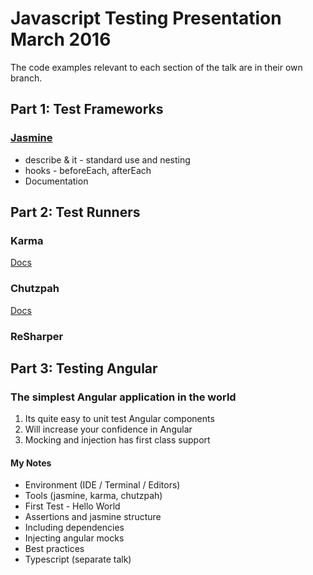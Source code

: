 # Javascript Testing Presentation March 2016

The code examples relevant to each section of the talk are in their own branch.

## Part 1: Test Frameworks

### [Jasmine](!http://jasmine.github.io/2.0/introduction.html)

* describe & it - standard use and nesting
* hooks - beforeEach, afterEach
* Documentation

## Part 2: Test Runners

### Karma

[Docs](!https://karma-runner.github.io)

### Chutzpah

[Docs](!http://mmanela.github.io/chutzpah)

### ReSharper

## Part 3: Testing Angular

### The simplest Angular application in the world

 
1. Its quite easy to unit test Angular components
2. Will increase your confidence in Angular
3. Mocking and injection has first class support



#### My Notes

* Environment (IDE / Terminal / Editors)
* Tools (jasmine, karma, chutzpah)
* First Test - Hello World 
* Assertions and jasmine structure
* Including dependencies
* Injecting angular mocks
* Best practices
* Typescript (separate talk)


